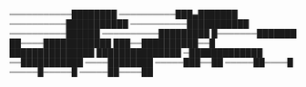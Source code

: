 ───────────████████
──────────███▄███████
──────────███████████
──────────███████████
──────────██████
──────────█████████
█───────███████
██────████████████
███──██████████──█
███████████████
███████████████
─█████████████
──███████████
────████████
─────███──██
─────██────█
─────█─────█
─────██────██